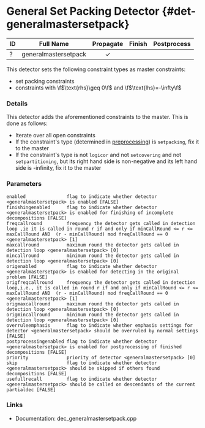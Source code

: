 # General Set Packing Detector {#det-generalmastersetpack}
| ID |          Full Name          | Propagate | Finish | Postprocess |
|----|-----------------------------|:---------:|:------:|:-----------:|
| ?  | generalmastersetpack        | ✓ |   |   |  

This detector sets the following constraint types as master constraints:
- set packing constraints
- constraints with \f$\text{rhs}\geq 0\f$ and \f$\text{lhs}=-\infty\f$


### Details
This detector adds the aforementioned constraints to the master. This is done as follows:
* Iterate over all open constraints
 * If the constraint's type (determined in [preprocessing](#preprocessing)) is `setpacking`, fix it to the master
 * If the constraint's type is not `logicor` and not `setcovering` and not `setpartitioning`, but its right hand side is non-negative and its left hand side is -infinity, fix it to the master

### Parameters

    enabled               flag to indicate whether detector <generalmastersetpack> is enabled [FALSE]
    finishingenabled      flag to indicate whether detector <generalmastersetpack> is enabled for finishing of incomplete decompositions [FALSE]
    freqcallround         frequency the detector gets called in detection loop ,ie it is called in round r if and only if minCallRound <= r <= maxCallRound AND  (r - minCallRound) mod freqCallRound == 0 <generalmastersetpack> [1]
    maxcallround          maximum round the detector gets called in detection loop <generalmastersetpack> [0]
    mincallround          minimum round the detector gets called in detection loop <generalmastersetpack> [0]
    origenabled           flag to indicate whether detector <generalmastersetpack> is enabled for detecting in the original problem [FALSE]
    origfreqcallround     frequency the detector gets called in detection loop,i.e., it is called in round r if and only if minCallRound <= r <= maxCallRound AND  (r - minCallRound) mod freqCallRound == 0 <generalmastersetpack> [1]
    origmaxcallround      maximum round the detector gets called in detection loop <generalmastersetpack> [0]
    origmincallround      minimum round the detector gets called in detection loop <generalmastersetpack> [0]
    overruleemphasis      flag to indicate whether emphasis settings for detector <generalmastersetpack> should be overruled by normal settings [FALSE]
    postprocessingenabled flag to indicate whether detector <generalmastersetpack> is enabled for postprocessing of finished decompositions [FALSE]
    priority              priority of detector <generalmastersetpack> [0]
    skip                  flag to indicate whether detector <generalmastersetpack> should be skipped if others found decompositions [FALSE]
    usefullrecall         flag to indicate whether detector <generalmastersetpack> should be called on descendants of the current partialdec [FALSE]


### Links
 * Documentation: dec_generalmastersetpack.cpp
